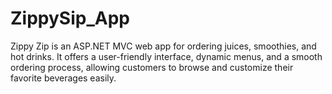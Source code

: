 # ZippySip_App
Zippy Zip is an ASP.NET MVC web app for ordering juices, smoothies, and hot drinks. It offers a user-friendly interface, dynamic menus, and a smooth ordering process, allowing customers to browse and customize their favorite beverages easily.
